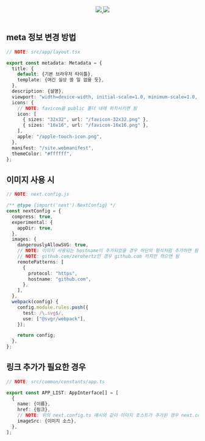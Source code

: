 <div align = "center">
    <a href = "https://zerohertz.xyz">
        <img src="https://img.shields.io/badge/Zerohertz's%20Server-800a0a?style=for-the-badge&logo=data.ai&logoColor=white"/>
    </a>
    <a href = "https://hub.docker.com/repository/docker/zerohertzkr/server-portal/general">
        <img src="https://img.shields.io/badge/Docker Hub-zerohertzkr/server--portal-800a0a?style=for-the-badge&logo=Docker&logoColor=800a0a"/>
    </a>
</div>
</br>

## meta 정보 변경 방법

```ts
// NOTE: src/app/layout.tsx

export const metadata: Metadata = {
  title: {
    default: {기본 브라우저 타이틀},
    template: {여긴 실상 쓸 일 없을 듯},
  },
  description: {설명},
  viewport: "width=device-width, initial-scale=1.0, minimum-scale=1.0, maximum-scale=1.0, user-scalable=no",
  icons: {
    // NOTE: favicon을 public 폴더 내에 위치시키면 됨
    icon: [
      { sizes: "32x32", url: "/favicon-32x32.png" },
      { sizes: "16x16", url: "/favicon-16x16.png" },
    ],
    apple: "/apple-touch-icon.png",
  },
  manifest: "/site.webmanifest",
  themeColor: "#ffffff",
};
```

## 이미지 사용 시

```ts
// NOTE: next.config.js

/** @type {import('next').NextConfig} */
const nextConfig = {
  compress: true,
  experimental: {
    appDir: true,
  },
  images: {
    dangerouslyAllowSVG: true,
    // NOTE: 이미지 사용되는 hostname이 추가되었을 경우 하단의 형식처럼 추가하면 됨 (도메인만)
    // NOTE: github.com/zerohertz인 경우 github.com 까지만 적으면 됨
    remotePatterns: [
      {
        protocol: "https",
        hostname: "github.com",
      },
    ],
  },
  webpack(config) {
    config.module.rules.push({
      test: /\.svg$/,
      use: ["@svgr/webpack"],
    });

    return config;
  },
};

```

## 링크 추가가 필요한 경우

```ts
// NOTE: src/common/constants/app.ts

export const APP_LIST: AppInterface[] = [
  {
    name: {이름},
    href: {링크},
    // NOTE: 위의 next.config.ts 예시와 같이 이미지 호스트가 추가된 경우 next.config.ts 까지 추가할 것
    imageSrc: {이미지 소스},
  },
];

```